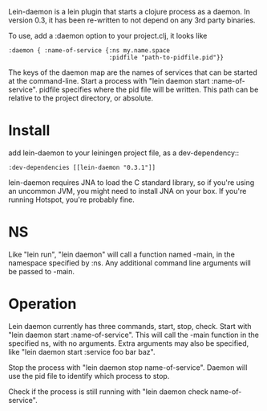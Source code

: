 Lein-daemon is a lein plugin that starts a clojure process as a daemon. In version 0.3, it has been re-written to not depend on any 3rd party binaries.

To use, add a :daemon option to your project.clj, it looks like

    :daemon { :name-of-service {:ns my.name.space
                                :pidfile "path-to-pidfile.pid"}}

The keys of the daemon map are the names of services that can be started at the command-line. Start a process with "lein daemon start :name-of-service". pidfile specifies where the pid file will be written. This path can be relative to the project directory, or absolute. 

Install
=======
add lein-daemon to your leiningen project file, as a dev-dependency::

    :dev-dependencies [[lein-daemon "0.3.1"]]

lein-daemon requires JNA to load the C standard library, so if you're using an uncommon JVM, you might need to install JNA on your box. If you're running Hotspot, you're probably fine.

NS
==
Like "lein run", "lein daemon" will call a function named -main, in the namespace specified by :ns. Any additional command line arguments will be passed to -main.

Operation
=========
Lein daemon currently has three commands, start, stop, check. Start with "lein daemon start :name-of-service". This will call the -main function in the specified ns, with no arguments. Extra arguments may also be specified, like "lein daemon start :service foo bar baz".

Stop the process with "lein daemon stop name-of-service". Daemon will use the pid file to identify which process to stop.

Check if the process is still running with "lein daemon check name-of-service".
